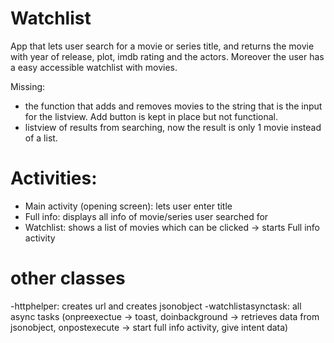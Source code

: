 # Watchlist

App that lets user search for a movie or series title, and returns the movie with year of release, plot, imdb rating and the actors. 
Moreover the user has a easy accessible watchlist with movies.

Missing: 
- the function that adds and removes movies to the string that is the input for the listview. Add button is kept in place but
not functional. 
- listview of results from searching, now the result is only 1 movie instead of a list. 

# Activities: 
- Main activity (opening screen): lets user enter title
- Full info: displays all info of movie/series user searched for
- Watchlist: shows a list of movies which can be clicked -> starts Full info activity

# other classes
-httphelper: creates url and creates jsonobject
-watchlistasynctask: all async tasks (onpreexectue -> toast, doinbackground -> retrieves data from jsonobject, onpostexecute -> start full info activity, give intent data)
